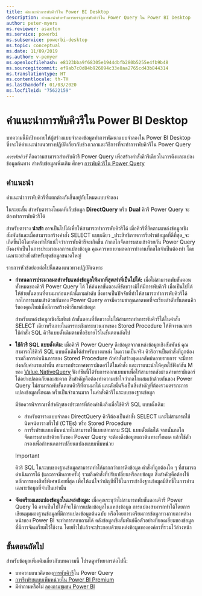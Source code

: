 ```yaml
---
title: คำแนะนำการพับคิวรีใน Power BI Desktop
description: คำแนะนำสำหรับการบรรลุการพับคิวรีใน Power Query ใน Power BI Desktop
author: peter-myers
ms.reviewer: asaxton
ms.service: powerbi
ms.subservice: powerbi-desktop
ms.topic: conceptual
ms.date: 11/09/2019
ms.author: v-pemyer
ms.openlocfilehash: e8123bba9f68305e1944dbfb280b5255e4fb9b48
ms.sourcegitcommit: ef9ab7c0d84b926094c33e8aa2765cd43b844314
ms.translationtype: HT
ms.contentlocale: th-TH
ms.lasthandoff: 01/03/2020
ms.locfileid: "75622159"
---
```

# <a name="query-folding-guidance-in-power-bi-desktop"></a>คำแนะนำการพับคิวรีใน Power BI Desktop

บทความนี้มีเป้าหมายให้ผู้สร้างแบบจำลองข้อมูลทำการพัฒนาแบบจำลองใน Power BI Desktop ซึ่งจะให้คำแนะนำแนวทางปฏิบัติเกี่ยวกับช่วงเวลาและวิธีการที่จะทำการพับคิวรีใน Power Query

_การพับคิวรี_ คือความสามารถสำหรับคิวรี Power Query เพื่อสร้างคำสั่งคิวรีเดียวในการดึงและแปลงข้อมูลต้นทาง สำหรับข้อมูลเพิ่มเติม ศึกษา [การพับคิวรีใน Power Query](/power-query/power-query-folding)

## <a name="guidance"></a>คำแนะนำ

คำแนะนำการพับคิวรีที่แตกต่างกันขึ้นอยู่กับโหมดแบบจำลอง

ในระยะสั้น สำหรับตารางโหมดที่เก็บข้อมูล **DirectQuery** หรือ **Dual** คิวรี Power Query จะต้องทำการพับคิวรีได้

สำหรับตาราง **นำเข้า** อาจเป็นไปได้เพื่อให้สามารถทำการพับคิวรีได้ เมื่อคิวรีที่ยึดตามแหล่งข้อมูลเชิงสัมพันธ์และเมื่อสามารถสร้างคำสั่ง SELECT แบบเดียว _ประสิทธิภาพการรีเฟรชข้อมูลที่ดีที่สุด_จะเกิดขึ้นได้โดยต้องทำให้แน่ใจว่าการพับคิวรีจะเกิดขึ้น ถ้ากลไกจัดการผสมเข้าด้วยกัน Power Query ยังคงจำเป็นในการประมวลผลการแปลงข้อมูล คุณควรพยายามลดการทำงานที่กลไกจำเป็นต้องทำ โดยเฉพาะอย่างยิ่งสำหรับชุดข้อมูลขนาดใหญ่

รายการหัวข้อย่อยต่อไปนี้แสดงแนวทางปฏิบัติเฉพาะ

- **กำหนดการประมวลผลสำหรับแหล่งข้อมูลให้มากที่สุดเท่าที่เป็นไปได้:** เมื่อไม่สามารถพับขั้นตอนทั้งหมดของคิวรี Power Query ได้ ให้ค้นหาขั้นตอนที่ขัดขวางมิให้มีการพับคิวรี เมื่อเป็นไปได้ ให้ย้ายขั้นตอนที่ตามมาก่อนหน้านี้ตามลำดับ ซึ่งอาจเป็นปัจจัยที่ทำให้สามารถทำการพับคิวรีได้ กลไกการผสมเข้าด้วยกันของ Power Query อาจมีความชาญฉลาดพอที่จะเรียงลำดับขั้นตอนคิวรีของคุณใหม่เมื่อมีการสร้างคิวรีแหล่งข้อมูล

    สำหรับแหล่งข้อมูลเชิงสัมพันธ์ ถ้าขั้นตอนที่ขัดขวางไม่ให้สามารถทำการพับคิวรีได้ในคำสั่ง SELECT เดียวหรือภายในตรรกะเชิงกระบวนงานของ Stored Procedure ให้พิจารณาการใช้คำสั่ง SQL คิวรีแบบดั้งเดิมตามที่อธิบายไว้ในขั้นตอนถัดไป

- **ใช้คิวรี SQL แบบดั้งเดิม**: เมื่อคิวรี Power Query ดึงข้อมูลจากแหล่งข้อมูลเชิงสัมพันธ์ คุณสามารถใช้คิวรี SQL แบบดั้งเดิมได้สำหรับบางแหล่ง ในความเป็นจริง คิวรีอาจเป็นคำสั่งที่ถูกต้อง รวมถึงการดำเนินการของ Stored Procedure ถ้าคำสั่งสร้างชุดผลลัพธ์หลายรายการ จะมีการส่งกลับค่าแรกเท่านั้น สามารถประกาศพารามิเตอร์ได้ในคำสั่ง และเราแนะนำให้คุณใช้ฟังก์ชัน M ของ [Value.NativeQuery](/powerquery-m/value-nativequery) ฟังก์ชันนี้ได้รับการออกแบบมาเพื่อให้สามารถส่งผ่านค่าพารามิเตอร์ได้อย่างปลอดภัยและสะดวก สิ่งสำคัญคือต้องทำความเข้าใจว่ากลไกผสมเข้าด้วยกันของ Power Query ไม่สามารถพับขั้นตอนคิวรีที่ตามมาได้ และดังนั้นจึงเป็นสิ่งสำคัญที่ต้องรวมตรรกะการแปลงข้อมูลทั้งหมด หรือเป็นจำนวนมาก ในคำสั่งคิวรีในระบบของฐานข้อมูล

    มีข้อควรพิจารณาที่สำคัญสองประการที่ต้องคำนึงถึงเมื่อใช้คิวรี SQL แบบดั้งเดิม:

    - สำหรับตารางแบบจำลอง DirectQuery คิวรีต้องเป็นคำสั่ง SELECT และไม่สามารถใช้นิพจน์ตารางทั่วไป (CTEs) หรือ Stored Procedure
    - การรีเฟรชแบบเพิ่มหน่วยไม่สามารถใช้แบบสอบถาม SQL แบบดั้งเดิมได้ จากนั้นกลไกจัดการผสมเข้าด้วยกันของ Power Query จะต้องดึงข้อมูลแถวต้นทางทั้งหมด แล้วใช้ตัวกรองเพื่อกำหนดการเปลี่ยนแปลงแบบเพิ่มหน่วย

    > [!IMPORTANT]
    > คิวรี SQL ในระบบของฐานข้อมูลสามารถทำได้มากกว่าการดึงข้อมูล คำสั่งที่ถูกต้องใด ๆ ที่สามารถดำเนินการได้ (และอาจมีหลายครั้ง) รวมถึงคำสั่งที่ปรับเปลี่ยนหรือลบข้อมูล สิ่งสำคัญคือต้องใช้หลักการของสิทธิ์พิเศษน้อยที่สุด เพื่อให้แน่ใจว่าบัญชีที่ใช้ในการเข้าถึงฐานข้อมูลมีสิทธิ์ในการอ่านเฉพาะข้อมูลที่จำเป็นเท่านั้น

- **จัดเตรียมและแปลงข้อมูลในแหล่งข้อมูล:** เมื่อคุณระบุว่าไม่สามารถพับขั้นตอนคิวรี Power Query ได้ อาจเป็นไปได้ที่จะใช้การแปลงข้อมูลในแหล่งข้อมูล การแปลงสามารถทำได้โดยการเขียนมุมมองฐานข้อมูลที่มีการแปลงข้อมูลต้นฉบับ หรือโดยการเตรียมการข้อมูลทางกายภาพล่วงหน้าของ Power BI จะทำการสอบถามได้ คลังข้อมูลเชิงสัมพันธ์คือตัวอย่างที่ยอดเยี่ยมของข้อมูลที่มีการจัดเตรียมไว้ใช้งาน โดยทั่วไปแล้วจะประกอบด้วยแหล่งข้อมูลขององค์กรที่รวมไว้ล่วงหน้า

## <a name="next-steps"></a>ขั้นตอนถัดไป

สำหรับข้อมูลเพิ่มเติมเกี่ยวกับบทความนี้ โปรดดูทรัพยากรต่อไปนี้:

- บทความแนวคิดของ[การพับคิวรี](/power-query/power-query-folding)ใน Power Query
- [การรีเฟรชแบบเพิ่มหน่วยใน Power BI Premium](../service-premium-incremental-refresh.md)
- มีคำถามหรือไม่ [ลองถามชุมชน Power BI](https://community.powerbi.com/)
